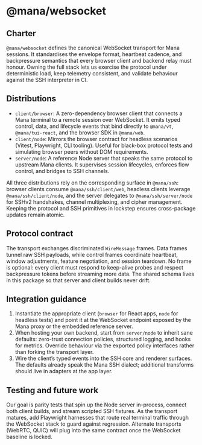 # @mana/websocket

## Charter
`@mana/websocket` defines the canonical WebSocket transport for Mana sessions. It standardises the envelope format, heartbeat cadence, and backpressure semantics that every browser client and backend relay must honour. Owning the full stack lets us exercise the protocol under deterministic load, keep telemetry consistent, and validate behaviour against the SSH interpreter in CI.

## Distributions
- `client/browser`: A zero-dependency browser client that connects a Mana terminal to a remote session over WebSocket. It emits typed control, data, and lifecycle events that bind directly to `@mana/vt`, `@mana/tui-react`, and the browser SDK in `@mana/web`.
- `client/node`: Mirrors the browser contract for headless scenarios (Vitest, Playwright, CLI tooling). Useful for black-box protocol tests and simulating browser peers without DOM requirements.
- `server/node`: A reference Node server that speaks the same protocol to upstream Mana clients. It supervises session lifecycles, enforces flow control, and bridges to SSH channels.

All three distributions rely on the corresponding surface in `@mana/ssh`: browser clients consume `@mana/ssh/client/web`, headless clients leverage `@mana/ssh/client/node`, and the server delegates to `@mana/ssh/server/node` for SSHv2 handshakes, channel multiplexing, and cipher management. Keeping the protocol and SSH primitives in lockstep ensures cross-package updates remain atomic.

## Protocol contract
The transport exchanges discriminated `WireMessage` frames. Data frames tunnel raw SSH payloads, while control frames coordinate heartbeat, window adjustments, feature negotiation, and session teardown. No frame is optional: every client must respond to keep-alive probes and respect backpressure tokens before streaming more data. The shared schema lives in this package so that server and client builds never drift.

## Integration guidance
1. Instantiate the appropriate client (`browser` for React apps, `node` for headless tests) and point it at the WebSocket endpoint exposed by the Mana proxy or the embedded reference server.
2. When hosting your own backend, start from `server/node` to inherit sane defaults: zero-trust connection policies, structured logging, and hooks for metrics. Override behaviour via the exported policy interfaces rather than forking the transport layer.
3. Wire the client’s typed events into the SSH core and renderer surfaces. The defaults already speak the Mana SSH dialect; additional transforms should live in adapters at the app layer.

## Testing and future work
Our goal is parity tests that spin up the Node server in-process, connect both client builds, and stream scripted SSH fixtures. As the transport matures, add Playwright harnesses that route real terminal traffic through the WebSocket stack to guard against regression. Alternate transports (WebRTC, QUIC) will plug into the same contract once the WebSocket baseline is locked.
